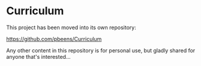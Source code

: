 # Curriculum

This project has been moved into its own repository:

<https://github.com/pbeens/Curriculum>

Any other content in this repository is for personal use, but gladly shared for anyone that's interested...
